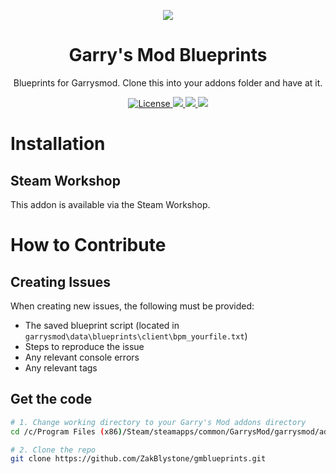 <p align="center">
  <img src="https://i.imgur.com/EB2NXR4.png">
</p>

<h1 align="center">Garry's Mod Blueprints</h1>

<p align="center">
  Blueprints for Garrysmod.
  Clone this into your addons folder and have at it.
<p>

<p align="center">	
  <a href="https://github.com/ZakBlystone/gmod_blueprints/blob/master/LICENSE">
    <img src="https://img.shields.io/badge/license-GNU-green.svg" alt="License">
  </a>
  <a href="https://github.com/ZakBlystone/gmod_blueprints/issues">
    <img src="https://img.shields.io/github/issues/ZakBlystone/gmod_blueprints">
  </a>
  <a href="https://twitter.com/intent/tweet/?text=Gmod%20Blueprints%2C%20Visual%20Scripting%20for%20Garry%27s%20Mod.%20Check%20it%20out%3A%20https%3A%2F%2Fgithub.com%2FZakBlystone%2Fgmod_blueprints&hashtags=gmod,lua,ue4,blueprints,garrysmod,facepunch">
    <img src="https://img.shields.io/twitter/url/http/shields.io.svg?style=social">
  </a>
  <img src="https://img.shields.io/github/stars/ZakBlystone/gmod_blueprints?style=social">
</p>

# Installation

## Steam Workshop
This addon is available via the Steam Workshop.

# How to Contribute

## Creating Issues
When creating new issues, the following must be provided:
- The saved blueprint script (located in `garrysmod\data\blueprints\client\bpm_yourfile.txt`)
- Steps to reproduce the issue
- Any relevant console errors
- Any relevant tags

## Get the code

```bash
# 1. Change working directory to your Garry's Mod addons directory
cd /c/Program Files (x86)/Steam/steamapps/common/GarrysMod/garrysmod/addons

# 2. Clone the repo
git clone https://github.com/ZakBlystone/gmblueprints.git
```
